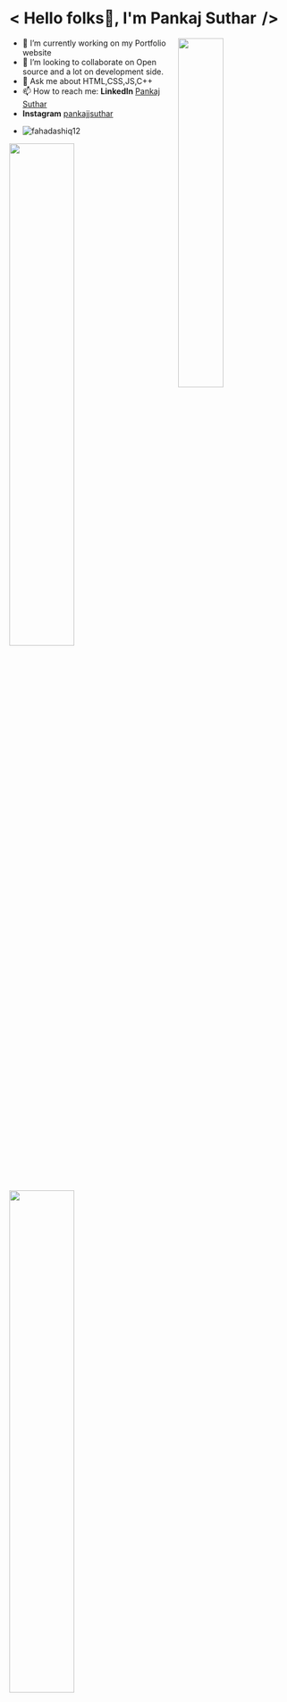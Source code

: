 ###                                                             
<h1 align="left"> < Hello folks🚀, I'm Pankaj Suthar<img src="https://raw.githubusercontent.com/syedareehaquasar/syedareehaquasar/master/gifs/Hi.gif" width="10px">/></h2>
<img width="40%" img src="https://media4.giphy.com/media/4N3lQozOH2STZdDsOe/200w.gif?cid=82a1493b71r3i1liqhbwue0o5p0zlqdwd8tz4t3oeu8hwr9u&rid=200w.gif&ct=g" align="right"/>

- 🔭 I’m currently working on my Portfolio website
- 👯 I’m looking to collaborate on Open source and a lot on development side.
- 💬 Ask me about HTML,CSS,JS,C++
- 📫 How to reach me: **LinkedIn** [Pankaj Suthar ](https://www.linkedin.com/in/pankaj-suthar-2872ab1a1/) 
-  **Instagram** [pankajjsuthar](https://www.instagram.com/pankajjsuthar/)
-  <p align="left"> <img src="https://komarev.com/ghpvc/?username=fahadashiq12&label=Profile%20views&color=0e75b6&style=flat" alt="fahadashiq12" /> </p>

<img width="48%" img src="https://github-readme-stats.vercel.app/api?username=Pankajjsuthar&theme=radical&show_icons=true">
<img width="48%" src="https://github-readme-streak-stats.herokuapp.com/?user=Pankajjsuthar&theme=radical&show_icons=true" />
